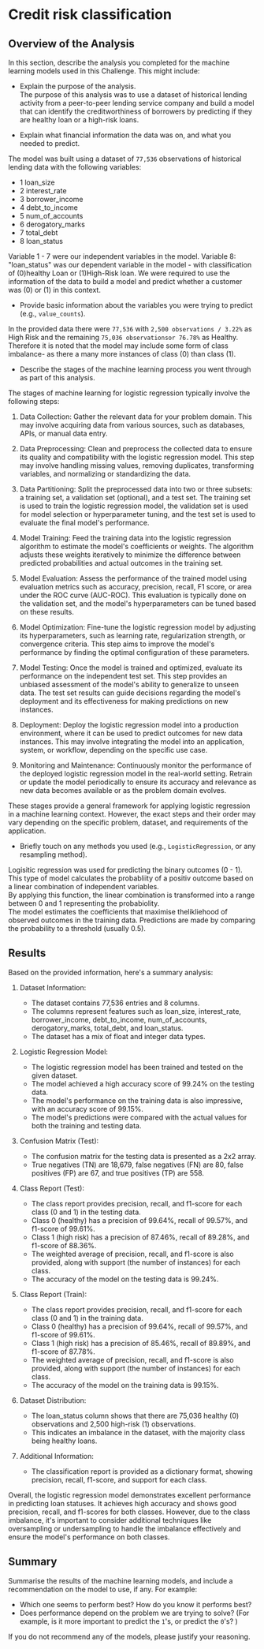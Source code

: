 # Credit risk classification 

## Overview of the Analysis

In this section, describe the analysis you completed for the machine learning models used in this Challenge. This might include:

* Explain the purpose of the analysis.  
The purpose of this analysis was to use a dataset of historical lending activity from a peer-to-peer lending service company and build a model that can identify the creditworthiness of borrowers by predicting if they are healthy loan or a high-risk loans.


* Explain what financial information the data was on, and what you needed to predict.

The model was built using a dataset of `77,536` observations of historical lending data with the following variables: 
  
* 1   loan_size          
* 2   interest_rate       
* 3   borrower_income     
* 4   debt_to_income      
* 5   num_of_accounts     
* 6   derogatory_marks      
* 7   total_debt           
* 8   loan_status 

Variable 1 - 7 were our independent variables in the model.
Variable 8: "loan_status" was our dependent variable in the model - with classification of (0)healthy Loan or (1)High-Risk loan. 
We were required to use the information of the data to build a model and predict whether a customer was (0) or (1) in this context.
   
* Provide basic information about the variables you were trying to predict (e.g., `value_counts`).

In the provided data there were `77,536` with `2,500 observations / 3.22%` as High Risk and the remaining `75,036 observationsor 76.78%` as Healthy.
Therefore it is noted that the model may include some form of class imbalance- as there a many more instances of class (0) than class (1).

* Describe the stages of the machine learning process you went through as part of this analysis.

The stages of machine learning for logistic regression typically involve the following steps:

1. Data Collection: Gather the relevant data for your problem domain. This may involve acquiring data from various sources, such as databases, APIs, or manual data entry.

2. Data Preprocessing: Clean and preprocess the collected data to ensure its quality and compatibility with the logistic regression model. This step may involve handling missing values, removing duplicates, transforming variables, and normalizing or standardizing the data.

3. Data Partitioning: Split the preprocessed data into two or three subsets: a training set, a validation set (optional), and a test set. The training set is used to train the logistic regression model, the validation set is used for model selection or hyperparameter tuning, and the test set is used to evaluate the final model's performance.

4. Model Training: Feed the training data into the logistic regression algorithm to estimate the model's coefficients or weights. The algorithm adjusts these weights iteratively to minimize the difference between predicted probabilities and actual outcomes in the training set.

5. Model Evaluation: Assess the performance of the trained model using evaluation metrics such as accuracy, precision, recall, F1 score, or area under the ROC curve (AUC-ROC). This evaluation is typically done on the validation set, and the model's hyperparameters can be tuned based on these results.

6. Model Optimization: Fine-tune the logistic regression model by adjusting its hyperparameters, such as learning rate, regularization strength, or convergence criteria. This step aims to improve the model's performance by finding the optimal configuration of these parameters.

7. Model Testing: Once the model is trained and optimized, evaluate its performance on the independent test set. This step provides an unbiased assessment of the model's ability to generalize to unseen data. The test set results can guide decisions regarding the model's deployment and its effectiveness for making predictions on new instances.

8. Deployment: Deploy the logistic regression model into a production environment, where it can be used to predict outcomes for new data instances. This may involve integrating the model into an application, system, or workflow, depending on the specific use case.

9. Monitoring and Maintenance: Continuously monitor the performance of the deployed logistic regression model in the real-world setting. Retrain or update the model periodically to ensure its accuracy and relevance as new data becomes available or as the problem domain evolves.

These stages provide a general framework for applying logistic regression in a machine learning context. However, the exact steps and their order may vary depending on the specific problem, dataset, and requirements of the application.



* Briefly touch on any methods you used (e.g., `LogisticRegression`, or any resampling method).

Logisitic regression was used for predicting the binary outcomes (0 - 1). This type of model calculates the probabliity of a positiv outcome based on a linear combination of independent variables.  
By applying this function, the linear combination is transformed into a range between 0 and 1 representing the probabiolity.   
The model estimates the coefficients that maximise thelikliehood of observed outcomes in the training data. Predictions are made by comparing the probability to a threshold (usually 0.5).

## Results

Based on the provided information, here's a summary analysis:

1. Dataset Information:
   - The dataset contains 77,536 entries and 8 columns.
   - The columns represent features such as loan_size, interest_rate, borrower_income, debt_to_income, num_of_accounts, derogatory_marks, total_debt, and loan_status.
   - The dataset has a mix of float and integer data types.

2. Logistic Regression Model:
   - The logistic regression model has been trained and tested on the given dataset.
   - The model achieved a high accuracy score of 99.24% on the testing data.
   - The model's performance on the training data is also impressive, with an accuracy score of 99.15%.
   - The model's predictions were compared with the actual values for both the training and testing data.

3. Confusion Matrix (Test):
   - The confusion matrix for the testing data is presented as a 2x2 array.
   - True negatives (TN) are 18,679, false negatives (FN) are 80, false positives (FP) are 67, and true positives (TP) are 558.

4. Class Report (Test):
   - The class report provides precision, recall, and f1-score for each class (0 and 1) in the testing data.
   - Class 0 (healthy) has a precision of 99.64%, recall of 99.57%, and f1-score of 99.61%.
   - Class 1 (high risk) has a precision of 87.46%, recall of 89.28%, and f1-score of 88.36%.
   - The weighted average of precision, recall, and f1-score is also provided, along with support (the number of instances) for each class.
   - The accuracy of the model on the testing data is 99.24%.

5. Class Report (Train):
   - The class report provides precision, recall, and f1-score for each class (0 and 1) in the training data.
   - Class 0 (healthy) has a precision of 99.64%, recall of 99.57%, and f1-score of 99.61%.
   - Class 1 (high risk) has a precision of 85.46%, recall of 89.89%, and f1-score of 87.78%.
   - The weighted average of precision, recall, and f1-score is also provided, along with support (the number of instances) for each class.
   - The accuracy of the model on the training data is 99.15%.

6. Dataset Distribution:
   - The loan_status column shows that there are 75,036 healthy (0) observations and 2,500 high-risk (1) observations.
   - This indicates an imbalance in the dataset, with the majority class being healthy loans.

7. Additional Information:
   - The classification report is provided as a dictionary format, showing precision, recall, f1-score, and support for each class.

Overall, the logistic regression model demonstrates excellent performance in predicting loan statuses. It achieves high accuracy and shows good precision, recall, and f1-scores for both classes. However, due to the class imbalance, it's important to consider additional techniques like oversampling or undersampling to handle the imbalance effectively and ensure the model's performance on both classes.


## Summary

Summarise the results of the machine learning models, and include a recommendation on the model to use, if any. For example:
* Which one seems to perform best? How do you know it performs best?
* Does performance depend on the problem we are trying to solve? (For example, is it more important to predict the `1`'s, or predict the `0`'s? )

If you do not recommend any of the models, please justify your reasoning.
